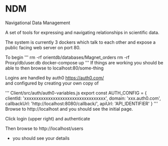 # NDM
Navigational Data Management

A set of tools for expressing and navigating relationships in scientific data.

The system is currently 3 dockers which talk to each other and expose a public
facing web server on port 80.

To begin
'''
rm -rf orientdb/databases/Magnet_orders
rm -rf Proxy/db/user.db
docker-compose up
'''
If things are working you should be able to then browse to localhost:80/some-thing

Logins are handled by auth0 https://auth0.com/  
and configured by creating your own copy of

''' Client/src/auth/auth0-variables.js 
export const AUTH_CONFIG = {
  clientId: 'xxxxxxxxxxxxxxxxxxxxxxxxxxxxxxxxxx',
  domain: 'xxx.auth0.com',
  callbackUrl: 'http://localhost:8080/callback/',
  apiUrl: 'API_IDENTIFIER'
}
'''
Browse to http://localhost and you should see the initial page.

Click login (upper right) and authenticate

Then browse to http://localhost/users
- you should see your details
 
